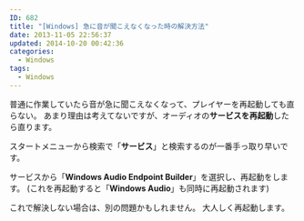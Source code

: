 ```yaml
---
ID: 682
title: "[Windows] 急に音が聞こえなくなった時の解決方法"
date: 2013-11-05 22:56:37
updated: 2014-10-20 00:42:36
categories:
  - Windows
tags: 
  - Windows
---
```


普通に作業していたら音が急に聞こえなくなって、プレイヤーを再起動しても直らない。
あまり理由は考えてないですが、オーディオの<strong>サービスを再起動</strong>したら直ります。

<!--more-->

スタートメニューから検索で「<strong>サービス</strong>」と検索するのが一番手っ取り早いです。

サービスから「<strong>Windows Audio Endpoint Builder</strong>」を選択し、再起動をします。
(これを再起動すると「<strong>Windows Audio</strong>」も同時に再起動されます)

これで解決しない場合は、別の問題かもしれません。
大人しく再起動します。
